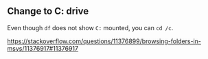 ## Change to C: drive

Even though `df` does not show `C:` mounted, you can `cd /c`.

https://stackoverflow.com/questions/11376899/browsing-folders-in-msys/11376917#11376917

